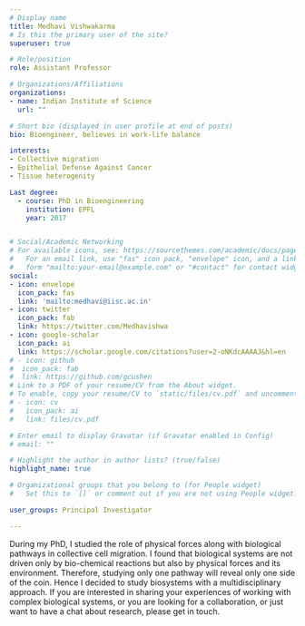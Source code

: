 ```yaml
---
# Display name
title: Medhavi Vishwakarma
# Is this the primary user of the site?
superuser: true

# Role/position
role: Assistant Professor

# Organizations/Affiliations
organizations:
- name: Indian Institute of Science
  url: ""

# Short bio (displayed in user profile at end of posts)
bio: Bioengineer, believes in work-life balance

interests:
- Collective migration
- Epithelial Defense Against Cancer
- Tissue heterogenity

Last degree:
  - course: PhD in Bioengineering
    institution: EPFL
    year: 2017


# Social/Academic Networking
# For available icons, see: https://sourcethemes.com/academic/docs/page-builder/#icons
#   For an email link, use "fas" icon pack, "envelope" icon, and a link in the
#   form "mailto:your-email@example.com" or "#contact" for contact widget.
social:
- icon: envelope
  icon_pack: fas
  link: 'mailto:medhavi@iisc.ac.in'
- icon: twitter
  icon_pack: fab
  link: https://twitter.com/Medhavishwa
- icon: google-scholar
  icon_pack: ai
  link: https://scholar.google.com/citations?user=2-oNKdcAAAAJ&hl=en
# - icon: github
#  icon_pack: fab
#  link: https://github.com/gcushen
# Link to a PDF of your resume/CV from the About widget.
# To enable, copy your resume/CV to `static/files/cv.pdf` and uncomment the lines below.
# - icon: cv
#   icon_pack: ai
#   link: files/cv.pdf

# Enter email to display Gravatar (if Gravatar enabled in Config)
# email: ""

# Highlight the author in author lists? (true/false)
highlight_name: true

# Organizational groups that you belong to (for People widget)
#   Set this to `[]` or comment out if you are not using People widget.

user_groups: Principal Investigator

---
```


During my PhD, I studied the role of physical forces along with biological pathways in collective cell migration. I found that biological systems are not driven only by bio-chemical reactions but also by physical forces and its environment. Therefore, studying only one pathway will reveal only one side of the coin. Hence I decided to study biosystems with a multidisciplinary approach. If you are interested in sharing your experiences of working with complex biological systems, or you are looking for a collaboration, or just want to have a chat about research, please get in touch.

